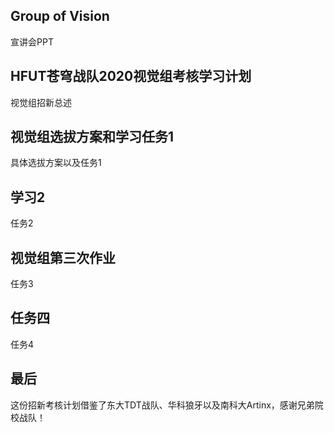 ## Group of Vision

宣讲会PPT

## HFUT苍穹战队2020视觉组考核学习计划

视觉组招新总述

## 视觉组选拔方案和学习任务1

具体选拔方案以及任务1

## 学习2

任务2

## 视觉组第三次作业

任务3

## 任务四

任务4

## 最后

这份招新考核计划借鉴了东大TDT战队、华科狼牙以及南科大Artinx，感谢兄弟院校战队！
